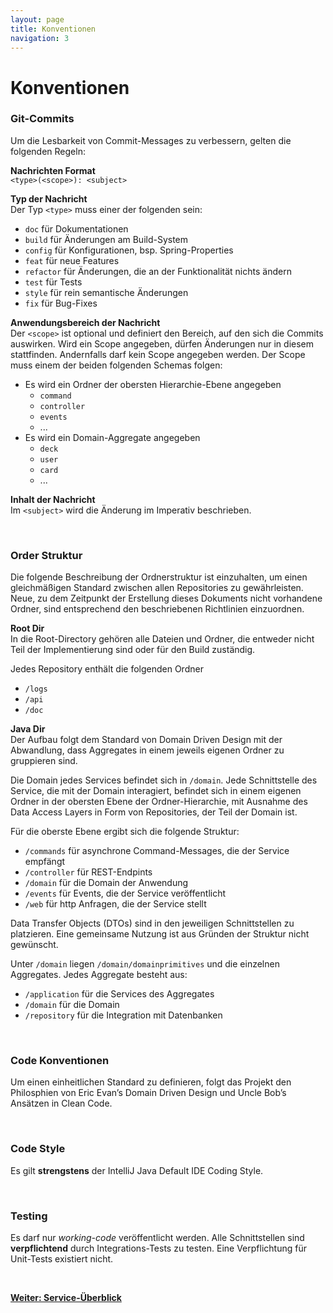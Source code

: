 ```yaml
---
layout: page
title: Konventionen
navigation: 3
---
```


# Konventionen

### Git-Commits

Um die Lesbarkeit von Commit-Messages zu verbessern, gelten die folgenden Regeln:

**Nachrichten Format**  
`<type>(<scope>): <subject>`

**Typ der Nachricht**  
Der Typ `<type>` muss einer der folgenden sein:
- `doc` für Dokumentationen
- `build` für Änderungen am Build-System
- `config` für Konfigurationen, bsp. Spring-Properties
- `feat` für neue Features
- `refactor` für Änderungen, die an der Funktionalität nichts ändern
- `test` für Tests
- `style` für rein semantische Änderungen
- `fix` für Bug-Fixes

**Anwendungsbereich der Nachricht**  
Der `<scope>` ist optional und definiert den Bereich, auf den sich die Commits auswirken.
Wird ein Scope angegeben, dürfen Änderungen nur in diesem stattfinden. Andernfalls darf kein Scope angegeben werden.
Der Scope muss einem der beiden folgenden Schemas folgen:

- Es wird ein Ordner der obersten Hierarchie-Ebene angegeben
    - `command`
    - `controller`
    - `events`
    - ...
- Es wird ein Domain-Aggregate angegeben
    - `deck`
    - `user`
    - `card`
    - ...

**Inhalt der Nachricht**  
Im `<subject>` wird die Änderung im Imperativ beschrieben.

<br/>

### Order Struktur

Die folgende Beschreibung der Ordnerstruktur ist einzuhalten, um einen gleichmäßigen Standard zwischen allen Repositories zu gewährleisten. Neue, zu dem Zeitpunkt der Erstellung dieses Dokuments nicht vorhandene Ordner, sind entsprechend den beschriebenen Richtlinien einzuordnen.

**Root Dir**  
In die Root-Directory gehören alle Dateien und Ordner, die entweder nicht Teil der Implementierung sind oder für den Build zuständig.  

Jedes Repository enthält die folgenden Ordner
- `/logs`
- `/api`
- `/doc`

**Java Dir**  
Der Aufbau folgt dem Standard von Domain Driven Design mit der Abwandlung, dass Aggregates in einem jeweils eigenen Ordner zu gruppieren sind.

Die Domain jedes Services befindet sich in `/domain`. Jede Schnittstelle des Service, die mit der Domain interagiert, befindet sich in einem eigenen Ordner in der obersten Ebene der Ordner-Hierarchie, mit Ausnahme des Data Access Layers in Form von Repositories, der Teil der Domain ist.

Für die oberste Ebene ergibt sich die folgende Struktur:
- `/commands` für asynchrone Command-Messages, die der Service empfängt
- `/controller` für REST-Endpints
- `/domain` für die Domain der Anwendung
- `/events` für Events, die der Service veröffentlicht
- `/web` für http Anfragen, die der Service stellt

Data Transfer Objects (DTOs) sind in den jeweiligen Schnittstellen zu platzieren. Eine gemeinsame Nutzung ist aus Gründen der Struktur nicht gewünscht.

Unter `/domain` liegen `/domain/domainprimitives` und die einzelnen Aggregates. Jedes Aggregate besteht aus:
- `/application` für die Services des Aggregates
- `/domain` für die Domain
- `/repository` für die Integration mit Datenbanken

<br/>

### Code Konventionen

Um einen einheitlichen Standard zu definieren, folgt das Projekt den Philosphien von Eric Evan’s Domain Driven Design und Uncle Bob’s Ansätzen in Clean Code.

<br/>

### Code Style

Es gilt **strengstens** der IntelliJ Java Default IDE Coding Style.

<br/>

### Testing

Es darf nur *working-code* veröffentlicht werden. Alle Schnittstellen sind **verpflichtend** durch Integrations-Tests zu testen. Eine Verpflichtung für Unit-Tests existiert nicht.

<br/>

[**Weiter: Service-Überblick**](/srscs-doc/service-overview.html)
